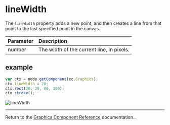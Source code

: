 # lineWidth

The `lineWidth` property adds a new point, and then creates a line from that point to the last specified point in the canvas.

| Parameter | Description
| :-------- | :---------- |
| number | The width of the current line, in pixels.

## example

```javascript
var ctx = node.getComponent(cc.Graphics);
ctx.lineWidth = 20;
ctx.rect(20, 20, 80, 100);
ctx.stroke();
```

![lineWidth](graphics/lineWidth.png)

<hr>

Return to the [Graphics Component Reference](../../components/graphics.md) documentation..

